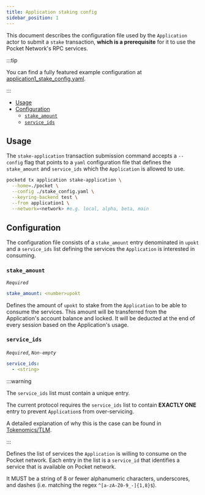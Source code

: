 ```yaml
---
title: Application staking config
sidebar_position: 1
---
```


This document describes the configuration file used by the `Application` actor
to submit a `stake` transaction, **which is a prerequisite** for it to use the
Pocket Network's RPC services.

:::tip

You can find a fully featured example configuration at [application1_stake_config.yaml](https://github.com/pokt-network/poktroll/blob/main/localnet/pocketd/config/application1_stake_config.yaml).

:::

- [Usage](#usage)
- [Configuration](#configuration)
  - [`stake_amount`](#stake_amount)
  - [`service_ids`](#service_ids)

## Usage

The `stake-application` transaction submission command accepts a `--config` flag
that points to a `yaml` configuration file that defines the `stake_amount` and
`service_ids` which the `Application` is allowed to use.

```bash
pocketd tx application stake-application \
  --home=./pocket \
  --config ./stake_config.yaml \
  --keyring-backend test \
  --from application1 \
  --network=<network> #e.g. local, alpha, beta, main
```

## Configuration

The configuration file consists of a `stake_amount` entry denominated in `upokt`
and a `service_ids` list defining the services the `Application` is interested
in consuming.

### `stake_amount`

_`Required`_

```yaml
stake_amount: <number>upokt
```

Defines the amount of `upokt` to stake from the `Application` to be able to
consume the services. This amount will be transferred from the Application's
account balance and locked. It will be deducted at the end of every session
based on the Application's usage.

### `service_ids`

_`Required`_, _`Non-empty`_

```yaml
service_ids:
  - <string>
```

:::warning

The `service_ids` list must contain a unique entry.

The current protocol requires the `service_ids` list to contain **EXACTLY ONE** entry
to prevent `Application`s from over-servicing.

A detailed explanation of why this is the case can be found in
[Tokenomics/TLM](../../3_protocol/tokenomics/2_token_logic_modules.md).

:::

Defines the list of services the `Application` is willing to consume on the
Pocket network. Each entry in the list is a `service_id` that identifies a service
that is available on Pocket network.

It MUST be a string of 8 or fewer alphanumeric characters, underscores, and
dashes (i.e. matching the regex `^[a-zA-Z0-9_-]{1,8}$`).
